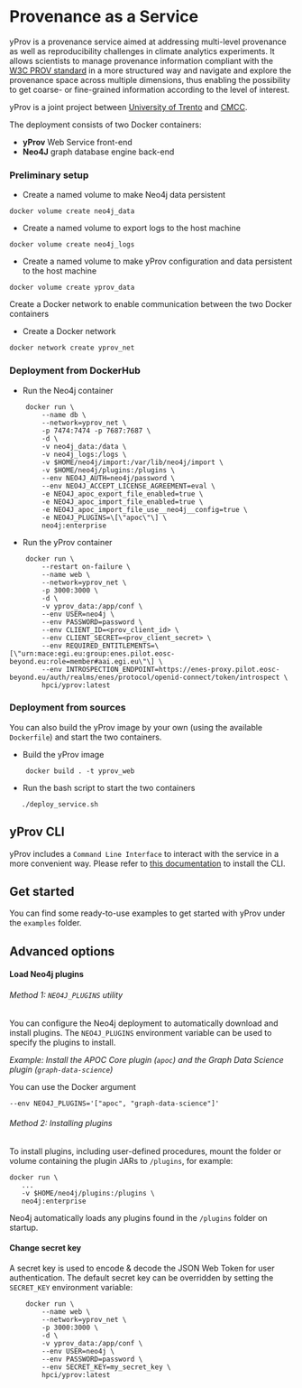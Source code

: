 # Provenance as a Service

yProv is a provenance service aimed at addressing multi-level provenance as well as reproducibility challenges in climate analytics experiments. It allows scientists to manage provenance information compliant with the [W3C PROV standard](https://www.w3.org/TR/prov-overview/) in a more structured way and navigate and explore the provenance space across multiple dimensions, thus enabling the possibility to get coarse- or fine-grained information according to the level of interest. 

yProv is a joint project between [University of Trento](https://www.unitn.it) and [CMCC](https://www.cmcc.it).

The deployment consists of two Docker containers:
- **yProv** Web Service front-end
- **Neo4J** graph database engine back-end

### Preliminary setup 

- Create a named volume to make Neo4j data persistent
```
docker volume create neo4j_data
```
- Create a named volume to export logs to the host machine
```
docker volume create neo4j_logs
```
- Create a named volume to make yProv configuration and data persistent to the host machine
```
docker volume create yprov_data
```
Create a Docker network to enable communication between the two Docker containers
- Create a Docker network
```
docker network create yprov_net
```

### Deployment from DockerHub

- Run the Neo4j container
```
    docker run \
        --name db \
        --network=yprov_net \
        -p 7474:7474 -p 7687:7687 \
        -d \
        -v neo4j_data:/data \
        -v neo4j_logs:/logs \
        -v $HOME/neo4j/import:/var/lib/neo4j/import \
        -v $HOME/neo4j/plugins:/plugins \
        --env NEO4J_AUTH=neo4j/password \
        --env NEO4J_ACCEPT_LICENSE_AGREEMENT=eval \
        -e NEO4J_apoc_export_file_enabled=true \
        -e NEO4J_apoc_import_file_enabled=true \
        -e NEO4J_apoc_import_file_use__neo4j__config=true \
        -e NEO4J_PLUGINS=\[\"apoc\"\] \
        neo4j:enterprise
```
- Run the yProv container
```
    docker run \
        --restart on-failure \
        --name web \
        --network=yprov_net \
        -p 3000:3000 \
        -d \
        -v yprov_data:/app/conf \
        --env USER=neo4j \
        --env PASSWORD=password \
        --env CLIENT_ID=<prov_client_id> \
        --env CLIENT_SECRET=<prov_client_secret> \
	    --env REQUIRED_ENTITLEMENTS=\[\"urn:mace:egi.eu:group:enes.pilot.eosc-beyond.eu:role=member#aai.egi.eu\"\] \
        --env INTROSPECTION_ENDPOINT=https://enes-proxy.pilot.eosc-beyond.eu/auth/realms/enes/protocol/openid-connect/token/introspect \
        hpci/yprov:latest
```

### Deployment from sources

You can also build the yProv image by your own (using the available ```Dockerfile```) and start the two containers.

- Build the yProv image
```
    docker build . -t yprov_web
```
- Run the bash script to start the two containers
```
   ./deploy_service.sh 
```

## yProv CLI
yProv includes a `Command Line Interface` to interact with the service in a more convenient way.
Please refer to [this documentation](https://github.com/HPCI-Lab/yProv-CLI/tree/main) to install the CLI.

## Get started
You can find some ready-to-use examples to get started with yProv under the `examples` folder.

## Advanced options

#### Load Neo4j plugins 
###### Method 1: ```NEO4J_PLUGINS``` utility
You can configure the Neo4j deployment to automatically download and install plugins. The ```NEO4J_PLUGINS``` environment variable can be used to specify the plugins to install.

*Example: Install the APOC Core plugin (```apoc```) and the Graph Data Science plugin (```graph-data-science```)*

You can use the Docker argument 
```
--env NEO4J_PLUGINS='["apoc", "graph-data-science"]'
```

###### Method 2: Installing plugins
To install plugins, including user-defined procedures, mount the folder or volume containing the plugin JARs to ```/plugins```, for example:
```
docker run \
   ...
   -v $HOME/neo4j/plugins:/plugins \
   neo4j:enterprise
```
Neo4j automatically loads any plugins found in the ```/plugins``` folder on startup.

#### Change secret key
A secret key is used to encode & decode the JSON Web Token for user authentication. The default secret key can be overridden by setting the ```SECRET_KEY``` environment variable:
```
    docker run \
        --name web \
        --network=yprov_net \
        -p 3000:3000 \
        -d \
        -v yprov_data:/app/conf \
        --env USER=neo4j \
        --env PASSWORD=password \
        --env SECRET_KEY=my_secret_key \
        hpci/yprov:latest
```
